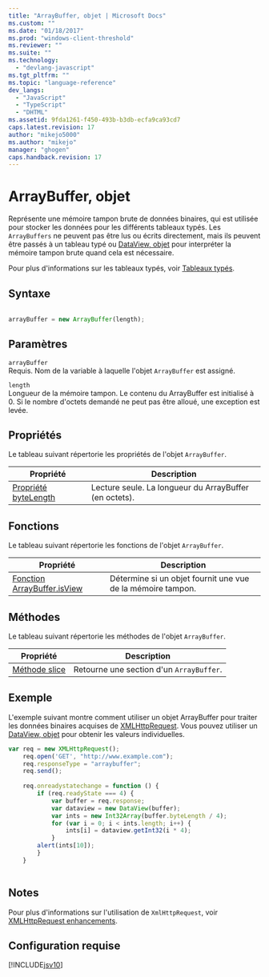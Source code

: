 ```yaml
---
title: "ArrayBuffer, objet | Microsoft Docs"
ms.custom: ""
ms.date: "01/18/2017"
ms.prod: "windows-client-threshold"
ms.reviewer: ""
ms.suite: ""
ms.technology: 
  - "devlang-javascript"
ms.tgt_pltfrm: ""
ms.topic: "language-reference"
dev_langs: 
  - "JavaScript"
  - "TypeScript"
  - "DHTML"
ms.assetid: 9fda1261-f450-493b-b3db-ecfa9ca93cd7
caps.latest.revision: 17
author: "mikejo5000"
ms.author: "mikejo"
manager: "ghogen"
caps.handback.revision: 17
---
```

# ArrayBuffer, objet
Représente une mémoire tampon brute de données binaires, qui est utilisée pour stocker les données pour les différents tableaux typés.  Les `ArrayBuffers` ne peuvent pas être lus ou écrits directement, mais ils peuvent être passés à un tableau typé ou [DataView, objet](../../javascript/reference/dataview-object.md) pour interpréter la mémoire tampon brute quand cela est nécessaire.  
  
 Pour plus d'informations sur les tableaux typés, voir [Tableaux typés](../../javascript/advanced/typed-arrays-javascript.md).  
  
## Syntaxe  
  
```javascript  
  
arrayBuffer = new ArrayBuffer(length);  
```  
  
## Paramètres  
 `arrayBuffer`  
 Requis.  Nom de la variable à laquelle l'objet `ArrayBuffer` est assigné.  
  
 `length`  
 Longueur de la mémoire tampon.  Le contenu du ArrayBuffer est initialisé à 0.  Si le nombre d'octets demandé ne peut pas être alloué, une exception est levée.  
  
## Propriétés  
 Le tableau suivant répertorie les propriétés de l'objet `ArrayBuffer`.  
  
|Propriété|Description|  
|---------------|-----------------|  
|[Propriété byteLength](../../javascript/reference/bytelength-property-arraybuffer.md)|Lecture seule.  La longueur du ArrayBuffer \(en octets\).|  
  
## Fonctions  
 Le tableau suivant répertorie les fonctions de l'objet `ArrayBuffer`.  
  
|Propriété|Description|  
|---------------|-----------------|  
|[Fonction ArrayBuffer.isView](../../javascript/reference/arraybuffer-isview-function-arraybuffer.md)|Détermine si un objet fournit une vue de la mémoire tampon.|  
  
## Méthodes  
 Le tableau suivant répertorie les méthodes de l'objet `ArrayBuffer`.  
  
|Propriété|Description|  
|---------------|-----------------|  
|[Méthode slice](../../javascript/reference/slice-method-arraybuffer.md)|Retourne une section d'un `ArrayBuffer`.|  
  
## Exemple  
 L'exemple suivant montre comment utiliser un objet ArrayBuffer pour traiter les données binaires acquises de [XMLHttpRequest](http://msdn.microsoft.com/library/ie/ms535874\(v=vs.85\).aspx).  Vous pouvez utiliser un [DataView, objet](../../javascript/reference/dataview-object.md) pour obtenir les valeurs individuelles.  
  
```javascript  
var req = new XMLHttpRequest();  
    req.open('GET', "http://www.example.com");  
    req.responseType = "arraybuffer";  
    req.send();  
  
    req.onreadystatechange = function () {  
        if (req.readyState === 4) {  
            var buffer = req.response;  
            var dataview = new DataView(buffer);  
            var ints = new Int32Array(buffer.byteLength / 4);  
            for (var i = 0; i < ints.length; i++) {  
                ints[i] = dataview.getInt32(i * 4);  
            }  
        alert(ints[10]);  
        }  
    }  
  
```  
  
## Notes  
 Pour plus d'informations sur l'utilisation de `XmlHttpRequest`, voir [XMLHttpRequest enhancements](http://msdn.microsoft.com/fr-fr/be09137c-6546-441b-b953-dcbf72b77069).  
  
## Configuration requise  
 [!INCLUDE[jsv10](../../javascript/reference/includes/jsv10-md.md)]